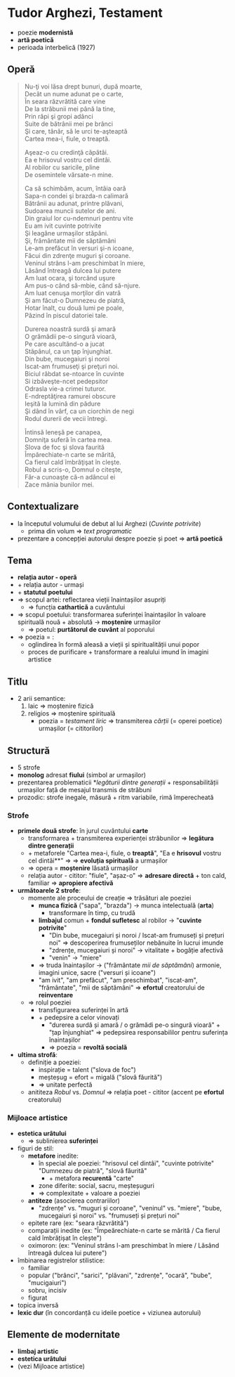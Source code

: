 Tudor Arghezi, Testament
===

* poezie **modernistă**
* **artă poetică**
* perioada interbelică (1927)

## Operă

> Nu-ţi voi lăsa drept bunuri, după moarte,  
> Decât un nume adunat pe o carte,  
> În seara răzvrătită care vine  
> De la străbunii mei până la tine,  
> Prin râpi şi gropi adânci  
> Suite de bătrânii mei pe brânci  
> Şi care, tânăr, să le urci te-aşteaptă  
> Cartea mea-i, fiule, o treaptă.  
>  
> Aşeaz-o cu credinţă căpătâi.  
> Ea e hrisovul vostru cel dintâi.  
> Al robilor cu saricile, pline  
> De osemintele vărsate-n mine.  
>  
> Ca să schimbăm, acum, întâia oară  
> Sapa-n condei şi brazda-n calimară  
> Bătrânii au adunat, printre plăvani,  
> Sudoarea muncii sutelor de ani.  
> Din graiul lor cu-ndemnuri pentru vite  
> Eu am ivit cuvinte potrivite  
> Şi leagăne urmaşilor stăpâni.  
> Şi, frământate mii de săptămâni  
> Le-am prefăcut în versuri şi-n icoane,  
> Făcui din zdrenţe muguri şi coroane.  
> Veninul strâns l-am preschimbat în miere,  
> Lăsând întreagă dulcea lui putere  
> Am luat ocara, şi torcând uşure  
> Am pus-o când să-mbie, când să-njure.  
> Am luat cenuşa morţilor din vatră  
> Şi am făcut-o Dumnezeu de piatră,  
> Hotar înalt, cu două lumi pe poale,  
> Păzind în piscul datoriei tale. 
>  
> Durerea noastră surdă şi amară  
> O grămădii pe-o singură vioară,  
> Pe care ascultând-o a jucat  
> Stăpânul, ca un ţap înjunghiat.  
> Din bube, mucegaiuri şi noroi  
> Iscat-am frumuseţi şi preţuri noi.  
> Biciul răbdat se-ntoarce în cuvinte  
> Si izbăveşte-ncet pedepsitor  
> Odrasla vie-a crimei tuturor.  
> E-ndreptăţirea ramurei obscure  
> Ieşită la lumină din pădure  
> Şi dând în vârf, ca un ciorchin de negi  
> Rodul durerii de vecii întregi.  
>  
> Întinsă leneşă pe canapea,  
> Domniţa suferă în cartea mea.  
> Slova de foc şi slova faurită  
> Împărechiate-n carte se mărită,  
> Ca fierul cald îmbrăţişat în cleşte.  
> Robul a scris-o, Domnul o citeşte,  
> Făr-a cunoaşte că-n adâncul ei  
> Zace mânia bunilor mei.

## Contextualizare

* la începutul volumului de debut al lui Arghezi (*Cuvinte potrivite*)
	* prima din volum ⇒ *text programatic*
* prezentare a concepției autorului despre poezie și poet ⇒ **artă poetică**

## Tema

* **relația autor - operă**
* \+ relația autor - urmași
* \+ **statutul poetului**
* ⇒ scopul artei: reflectarea vieții înaintașilor asupriți
	* ⇒ funcția **cathartică** a cuvântului
* ⇒ scopul poetului: transformarea suferinței înaintașilor în valoare spirituală nouă + absolută → **moștenire** urmașilor
	* ⇒ poetul: **purtătorul de cuvânt** al poporului
* ⇒ poezia = :
	* oglindirea în formă aleasă a vieții și spiritualității unui popor
	* proces de purificare + transformare a realului imund în imagini artistice

## Titlu

* 2 arii semantice:
	1. laic ⇒ moștenire fizică
	2. religios ⇒ moștenire spirituală
		* poezia = *testament liric* ⇒ transmiterea *cărții* (= operei poetice) urmașilor (= cititorilor)

## Structură

* 5 strofe
* **monolog** adresat **fiului** (simbol ar urmașilor)
* prezentarea problematicii **legăturii dintre generații* + responsabilității urmașilor față de mesajul transmis de străbuni
* prozodic: strofe inegale, măsură + ritm variabile, rimă împerecheată

### Strofe

* **primele două strofe**: în jurul cuvântului **carte**
	* transformarea + transmiterea experienței străbunilor ⇒ **legătura dintre generații**
	* \+ metaforele "Cartea mea-i, fiule, o **treaptă**", "Ea e **hrisovul** vostru cel dintâi**" ⇒ ⇒ **evoluția spirituală** a urmașilor
	* ⇒ opera = **moștenire** lăsată urmașilor
	* relația autor - cititor: "fiule", "așaz-o" ⇒ **adresare directă** + ton cald, familiar ⇒ **apropiere afectivă**
* **următoarele 2 strofe**:
	* momente ale proceului de creație ⇒ trăsături ale poeziei
		* **munca fizică** ("sapa", "brazda") → munca intelectuală (**arta**)
			* transformare în timp, cu trudă
		* **limbajul** comun + **fondul sufletesc** al robilor → "**cuvinte potrivite**"
			* "Din bube, mucegaiuri și noroi / Iscat-am frumuseți și prețuri noi" ⇒ descoperirea frumuseților nebănuite în lucrui imunde
			* "zdrențe, mucegaiuri și noroi" → vitalitate + bogăție afectivă
			* "venin" → "miere"
		* ⇒ truda înaintașilor → ("frământate *mii de săptămâni*) armonie, imagini unice, sacre ("versuri și icoane")
		* "am ivit", "am prefăcut", "am preschimbat", "iscat-am", "frământate", "mii de săptămâni" ⇒ **efortul** creatorului de **reinventare**
	* ⇒ rolul poeziei
		* transfigurarea suferinței în artă
		* \+ pedepsire a celor vinovați
			* "durerea surdă și amară / o grămădi pe-o singură vioară" + "țap înjunghiat" ⇒ pedepsirea responsabililor pentru suferința înaintașilor
			* ⇒ poezia = **revoltă socială**
* **ultima strofă**:
	* definiție a poeziei:
		* inspirație = talent ("slova de foc")
		* meșteșug = efort = migală ("slovă făurită")
		* ⇒ unitate perfectă
	* anititeza *Robul* vs. *Domnul* ⇒ relația poet - cititor (accent pe **efortul** creatorului)

### Mijloace artistice

* **estetica urâtului**
	* ⇒ sublinierea **suferinței**
* figuri de stil:
	* **metafore** inedite:
		* în special ale poeziei: "hrisovul cel dintâi", "cuvinte potrivite" "Dumnezeu de piatră", "slovă făurită"
			* \+ metafora **recurentă** "carte"
		* zone diferite: social, sacru, meșteșuguri
		* ⇒ complexitate + valoare a poeziei
	* **antiteze** (asocierea contrariilor)
		* "zdrențe" vs. "muguri și coroane", "veninul" vs. "miere", "bube, mucegaiuri și noroi" vs. "frumuseți și prețuri noi"
	* epitete rare (ex: "seara răzvrătită")
	* comparații inedite (ex: "Împeărechiate-n carte se mărită / Ca fierul cald îmbrățișat în clește")
	* oximoron: (ex: "Veninul strâns l-am preschimbat în miere / Lăsând întreagă dulcea lui putere")
* îmbinarea registrelor stilistice:
	* familiar
	* popular ("brânci", "sarici", "plăvani", "zdrențe", "ocară", "bube", "mucigaiuri")
	* sobru, incisiv
	* figurat
* topica inversă
* **lexic dur** (în concordanță cu ideile poetice + viziunea autorului)

## Elemente de modernitate

* **limbaj artistic**
* **estetica urâtului**
* (vezi Mijloace artistice)
